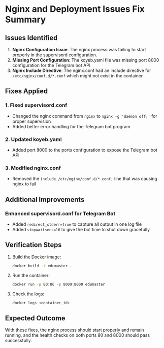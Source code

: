 # Nginx and Deployment Issues Fix Summary

## Issues Identified

1. **Nginx Configuration Issue**: The nginx process was failing to start properly in the supervisord configuration.
2. **Missing Port Configuration**: The koyeb.yaml file was missing port 8000 configuration for the Telegram bot API.
3. **Nginx Include Directive**: The nginx.conf had an include directive for `/etc/nginx/conf.d/*.conf` which might not exist in the container.

## Fixes Applied

### 1. Fixed supervisord.conf
- Changed the nginx command from `nginx` to `nginx -g 'daemon off;'` for proper supervision
- Added better error handling for the Telegram bot program

### 2. Updated koyeb.yaml
- Added port 8000 to the ports configuration to expose the Telegram bot API

### 3. Modified nginx.conf
- Removed the `include /etc/nginx/conf.d/*.conf;` line that was causing nginx to fail

## Additional Improvements

### Enhanced supervisord.conf for Telegram Bot
- Added `redirect_stderr=true` to capture all output in one log file
- Added `stopwaitsecs=10` to give the bot time to shut down gracefully

## Verification Steps

1. Build the Docker image:
   ```bash
   docker build -t edumaster .
   ```

2. Run the container:
   ```bash
   docker run -p 80:80 -p 8000:8000 edumaster
   ```

3. Check the logs:
   ```bash
   docker logs <container_id>
   ```

## Expected Outcome

With these fixes, the nginx process should start properly and remain running, and the health checks on both ports 80 and 8000 should pass successfully.